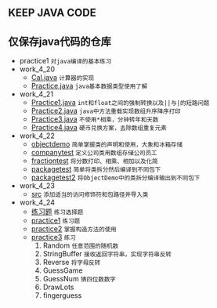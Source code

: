 ## KEEP JAVA CODE
## 仅保存java代码的仓库
- practice1 `对java编译的基本练习`
- work_4_20 
  - [Cal.java](https://github.com/lioil9/projects/blob/master/work_4_20/Cal.java) `计算器的实现`
  - [Practice.java](https://github.com/lioil9/projects/blob/master/work_4_20/Practice.java) `java基本数据类型使用了解`
- work_4_21
  - [Practice1.java](https://github.com/lioil9/projects/blob/master/work_4_21/Practice1.java)  `int和float之间的强制转换以及||与|的短路问题`
  - [Practice2.java](https://github.com/lioil9/projects/blob/master/work_4_21/Practice2.java) `java中方法重载实现数组升序降序打印`
  - [Practice3.java](https://github.com/lioil9/projects/blob/master/work_4_21/Practice3.java) `不使用*相乘，分钟转年和天数`
  - [Practice4.java](https://github.com/lioil9/projects/blob/master/work_4_21/Practice4.java) `硬币兑换方案，去除数组重复元素`
- work_4_22
  - [objectdemo](https://github.com/lioil9/projects/blob/master/work_4_22/objectdemo) `简单掌握类的声明和使用，大象和冰箱存储`
  - [companytest](https://github.com/lioil9/projects/blob/master/work_4_22/companytest) `定义公司类用数组存储公司员工`
  - [fractiontest](https://github.com/lioil9/projects/blob/master/work_4_22/fractiontest) `将分数打印、相乘、相加以及化简`
  - [packagetest](https://github.com/lioil9/projects/blob/master/work_4_22/packagetest) `简单将类拆分然后编译到不同包下`
  - [packagetest2](https://github.com/lioil9/projects/blob/master/work_4_22/packagetest2) `将ObjectDemo中的类拆分编译输出到不同包下`
- work_4_23
  - [src](https://github.com/lioil9/projects/blob/master/work_4_22/packagetest2) `添加适当的访问修饰符和包路径并导入类`
- work_4_24
  - [练习题](https://github.com/lioil9/projects/blob/master/work_4_24) `练习选择题`
  - [practice1](https://github.com/lioil9/projects/blob/master/work_4_24/practice1) `练习题`
  - [practice2](https://github.com/lioil9/projects/blob/master/work_4_24/practice2) `掌握构造方法的使用`
  - [practice3](https://github.com/lioil9/projects/blob/master/work_4_24/practice3) `练习`
    1. Random `任意范围的随机数`
    2. StringBuffer `接收返回字符串，实现字符串反转`
    3. Reverse `将字母反转`
    4. GuessGame 
    5. GuessNum `猜四位数数字`
    6. DrawLots
    7. fingerguess 